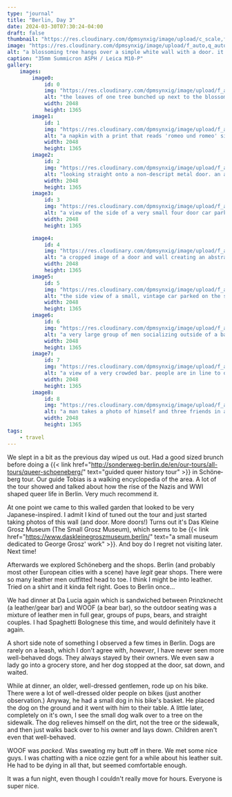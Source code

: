 ```yaml
---
type: "journal"
title: "Berlin, Day 3"
date: 2024-03-30T07:30:24-04:00
draft: false
thumbnail: "https://res.cloudinary.com/dpmsynxig/image/upload/c_scale,f_auto,q_auto:good,w_740/v1712979256/2024%20Posts/2024-03-30_berlin-day-3/untitled-76.jpg"
image: "https://res.cloudinary.com/dpmsynxig/image/upload/f_auto,q_auto:good/v1712979256/2024%20Posts/2024-03-30_berlin-day-3/untitled-76.jpg"
alt: "a blossoming tree hangs over a simple white wall with a door. it's marked '21'. the trees petals scattered on the sidewalk"
caption: "35mm Summicron ASPH / Leica M10-P"
gallery:
    images:
        image0:
            id: 0
            img: "https://res.cloudinary.com/dpmsynxig/image/upload/f_auto,q_auto:good/v1713010418/2024%20Posts/2024-03-30_berlin-day-3/untitled-77.jpg"
            alt: "the leaves of one tree bunched up next to the blossoms of another"
            width: 2048
            height: 1365
        image1:
            id: 1
            img: "https://res.cloudinary.com/dpmsynxig/image/upload/f_auto,q_auto:good/v1712979255/2024%20Posts/2024-03-30_berlin-day-3/untitled-1.jpg"
            alt: "a napkin with a print that reads 'romeo und romeo' sits on a cafe table next to coffee and an empty plate"
            width: 2048
            height: 1365
        image2:
            id: 2
            img: "https://res.cloudinary.com/dpmsynxig/image/upload/f_auto,q_auto:good/v1712979257/2024%20Posts/2024-03-30_berlin-day-3/untitled-138.jpg"
            alt: "looking straight onto a non-descript metal door. an address number of '10' mounted to the far left"
            width: 2048
            height: 1365
        image3:
            id: 3
            img: "https://res.cloudinary.com/dpmsynxig/image/upload/f_auto,q_auto:good/v1712979257/2024%20Posts/2024-03-30_berlin-day-3/untitled-139.jpg"
            alt: "a view of the side of a very small four door car parked on the street"
            width: 2048
            height: 1365

        image4:
            id: 4
            img: "https://res.cloudinary.com/dpmsynxig/image/upload/f_auto,q_auto:good/v1712979258/2024%20Posts/2024-03-30_berlin-day-3/untitled-137.jpg"
            alt: "a cropped image of a door and wall creating an abstract composition"
            width: 2048
            height: 1365
        image5:
            id: 5
            img: "https://res.cloudinary.com/dpmsynxig/image/upload/f_auto,q_auto:good/v1712979258/2024%20Posts/2024-03-30_berlin-day-3/untitled-134.jpg"
            alt: "the side view of a small, vintage car parked on the street"
            width: 2048
            height: 1365
        image6:
            id: 6
            img: "https://res.cloudinary.com/dpmsynxig/image/upload/f_auto,q_auto:good/v1712979259/2024%20Posts/2024-03-30_berlin-day-3/untitled-146.jpg"
            alt: "a very large group of men socializing outside of a bar named 'prinzknecht'"
            width: 2048
            height: 1365
        image7:
            id: 7
            img: "https://res.cloudinary.com/dpmsynxig/image/upload/f_auto,q_auto:good/v1712979254/2024%20Posts/2024-03-30_berlin-day-3/untitled-15.jpg"
            alt: "a view of a very crowded bar. people are in line to order drinks, there are four bearded men working on the other side of the bar"
            width: 2048
            height: 1365
        image8:
            id: 8
            img: "https://res.cloudinary.com/dpmsynxig/image/upload/f_auto,q_auto:good/v1712979255/2024%20Posts/2024-03-30_berlin-day-3/untitled-3.jpg"
            alt: "a man takes a photo of himself and three friends in a mirrored elevator"
            width: 2048
            height: 1365
tags:
    - travel
---
```


We slept in a bit as the previous day wiped us out. Had a good sized brunch before doing a {{< link href="http://sonderweg-berlin.de/en/our-tours/all-tours/queer-schoeneberg/" text="guided queer history tour" >}} in <span lang="de">Schöneberg</span> tour. Our guide Tobias is a walking encyclopedia of the area. A lot of the tour showed and talked about how the rise of the Nazis and WWI shaped queer life in Berlin. Very much recommend it.

At one point we came to this walled garden that looked to be very Japanese-inspired. I admit I kind of tuned out the tour and just started taking photos of this wall (and door. More doors!) Turns out it's <span lang="de">Das Kleine Grosz Museum</span> (The Small Grosz Museum), which seems to be {{< link href="https://www.daskleinegroszmuseum.berlin/" text="a small museum dedicated to George Grosz' work" >}}. And boy do I regret not visiting later. Next time!

Afterwards we explored <span lang="de">Schöneberg</span> and the shops. Berlin (and probably most other European cities with a scene) have _legit_ gear shops. There were so many leather men outfitted head to toe. I think I might be into leather. Tried on a shirt and it kinda felt right. Goes to Berlin once...

We had dinner at <span lang="it">Da Lucia</span> again which is sandwiched between Prinzknecht (a leather/gear bar) and WOOF (a bear bar), so the outdoor seating was a mixture of leather men in full gear, groups of pups, bears, and straight couples. I had Spaghetti Bolognese this time, and would definitely have it again.

A short side note of something I observed a few times in Berlin. Dogs are rarely on a leash, which I don't agree with, _however_, I have never seen more well-behaved dogs. They always stayed by their owners. We even saw a lady go into a grocery store, and her dog stopped at the door, sat down, and waited.

While at dinner, an older, well-dressed gentlemen, rode up on his bike. There were a lot of well-dressed older people on bikes (just another observation.) Anyway, he had a small dog in his bike's basket. He placed the dog on the ground and it went with him to their table. A little later, completely on it's own, I see the small dog walk over to a tree on the sidewalk. The dog relieves himself on the dirt, not the tree or the sidewalk, and then just walks back over to his owner and lays down. Children aren't even that well-behaved.

WOOF was _packed_. Was sweating my butt off in there. We met some nice guys. I was chatting with a nice ozzie gent for a while about his leather suit. He had to be dying in all that, but seemed comfortable enough.

It was a fun night, even though I couldn't really move for hours. Everyone is super nice.
